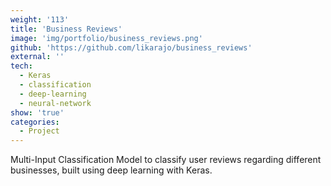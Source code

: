 ```yaml
---
weight: '113'
title: 'Business Reviews'
image: 'img/portfolio/business_reviews.png'
github: 'https://github.com/likarajo/business_reviews'
external: ''
tech:
  - Keras
  - classification
  - deep-learning
  - neural-network
show: 'true'
categories:
  - Project
---
```


Multi-Input Classification Model to classify user reviews regarding different businesses, built using deep learning with Keras.
